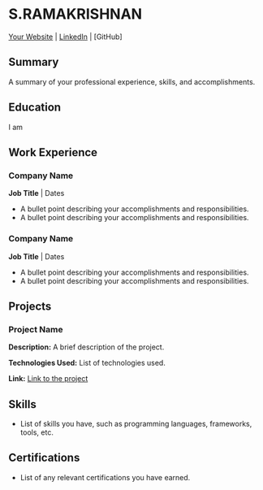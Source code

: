 # S.RAMAKRISHNAN

[Your Website](https://www.yourwebsite.com/) | [LinkedIn](https://www.linkedin.com/in/yourlinkedin/) | [GitHub]

## Summary

A summary of your professional experience, skills, and accomplishments.

## Education
I am
## Work Experience

### Company Name
**Job Title** | Dates

- A bullet point describing your accomplishments and responsibilities.
- A bullet point describing your accomplishments and responsibilities.

### Company Name
**Job Title** | Dates

- A bullet point describing your accomplishments and responsibilities.
- A bullet point describing your accomplishments and responsibilities.

## Projects

### Project Name
**Description:** A brief description of the project.

**Technologies Used:** List of technologies used.

**Link:** [Link to the project](https://github.com/yourgithubusername/projectname)

## Skills

- List of skills you have, such as programming languages, frameworks, tools, etc.

## Certifications

- List of any relevant certifications you have earned.


